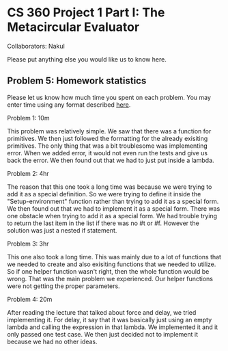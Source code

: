# CS 360 Project 1 Part I: The Metacircular Evaluator

Collaborators: Nakul

Please put anything else you would like us to know here.

## Problem 5: Homework statistics

Please let us know how much time you spent on each problem. You may enter time using any format described [here](https://github.com/wroberts/pytimeparse).

Problem 1: 10m

This problem was relatively simple. We saw that there was a function for primitives. We then just followed the formatting for the already exisiting primitives. The only thing that was a bit troublesome was implementing error. When we added error, it would not even run the tests and give us back the error. We then found out that we had to just put inside a lambda.

Problem 2: 4hr

The reason that this one took a long time was because we were trying to add it as a special definition. So we were trying to define it inside the "Setup-environment" function rather than trying to add it as a special form. We then found out that we had to implement it as a special form. There was one obstacle when trying to add it as a special form. We had trouble trying to return the last item in the list if there was no #t or #f. However the solution was just a nested if statement.

Problem 3: 3hr

This one also took a long time. This was mainly due to a lot of functions that we needed to create and also exisiting functions that we needed to utilize. So if one helper function wasn't right, then the whole function would be wrong. That was the main problem we experienced. Our helper functions were not getting the proper parameters. 

Problem 4: 20m

After reading the lecture that talked about force and delay, we tried implementing it. For delay, it say that it was basically just using an empty lambda and calling the expression in that lambda. We implemented it and it only passed one test case. We then just decided not to implement it because we had no other ideas.
